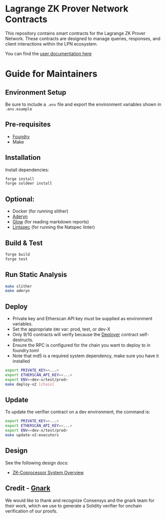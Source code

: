 # Lagrange ZK Prover Network Contracts

This repository contains smart contracts for the Lagrange ZK Prover Network. These contracts are designed to manage queries, responses, and client interactions within the LPN ecosystem.

You can find the [user documentation here](https://docs.lagrange.dev/zk-coprocessor/overview)

# Guide for Maintainers

## Environment Setup
Be sure to include a `.env` file and export the environment variables shown in `.env.example`

## Pre-requisites
- [Foundry](https://book.getfoundry.sh)
- Make

## Installation
Install dependencies:
```bash
forge install
forge soldeer install
```

## Optional:

* Docker (for running slither)
* [Aderyn](https://github.com/Cyfrin/aderyn)
* [Glow](https://github.com/charmbracelet/glow) (for reading markdown reports)
* [Lintspec](https://github.com/beeb/lintspec) (for running the Natspec linter)

## Build & Test
```bash
forge build
forge test
```

## Run Static Analysis

```bash
make slither
make aderyn
```

## Deploy

* Private key and Etherscan API key *must* be supplied as environment variables.
* Set the appropriate `ENV` var: prod, test, or dev-X
* Only 9/10 contracts will verify because the [Deployer](./src/v2/Deployer.sol) contract self-destructs.
* Ensure the RPC is configured for the chain you want to deploy to in foundry.toml
* Note that md5 is a required system dependency, make sure you have it installed

```bash
export PRIVATE_KEY=<...>
export ETHERSCAN_API_KEY=<...>
export ENV=<dev-x/test/prod>
make deploy-v2 [chain]
```

## Update

To update the verifier contract on a dev environment, the command is:

```bash
export PRIVATE_KEY=<...>
export ETHERSCAN_API_KEY=<...>
export ENV=<dev-x/test/prod>
make update-v2-executors
```

## Design

See the following design docs:
* [ZK-Coprocessor System Overview](docs/coprocessor-system-overview.md)

## Credit - [Gnark](https://github.com/Consensys/gnark)
We would like to thank and recognize Consensys and the gnark team for their work, which we use to generate a Solidity verifier for onchain verification of our proofs.

